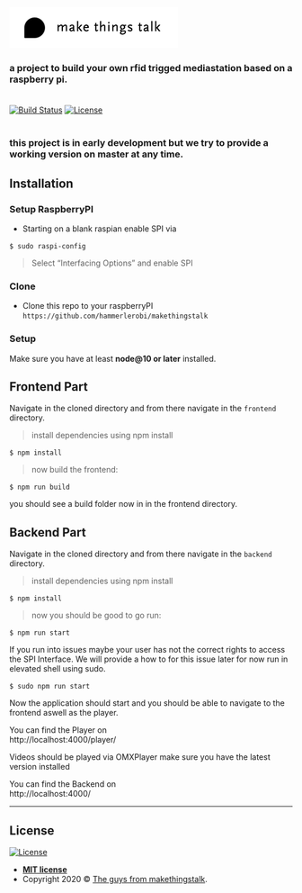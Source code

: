 <a href="http://makethingstalk.io"><img src="./docs/assets/makethingstalklogo.png" title="MakeThingsTalk" alt="MakeThingstalk"></a>

### a project to build your own rfid trigged mediastation based on a raspberry pi.<br /><br />
    
    

[![Build Status](http://img.shields.io/travis/badges/badgerbadgerbadger.svg?style=flat-square)](https://travis-ci.org/badges/badgerbadgerbadger) [![License](http://img.shields.io/:license-mit-blue.svg?style=flat-square)](http://badges.mit-license.org)
<br /><br />




### this project is in early development but we try to provide a working version on master at any time.


## Installation

### Setup RaspberryPI

- Starting on a blank raspian enable SPI via
```shell
$ sudo raspi-config
```
> Select “Interfacing Options” and enable SPI


### Clone

- Clone this repo to your raspberryPI  `https://github.com/hammerlerobi/makethingstalk`

### Setup

Make sure you have at least __node@10 or later__ installed.

## Frontend Part
Navigate in the cloned directory and from there navigate in the `frontend` directory. 

> install dependencies using npm install

```shell
$ npm install 
```

> now build the frontend:

```shell
$ npm run build
```

you should see a build folder now in in the frontend directory.


## Backend Part
Navigate in the cloned directory and from there navigate in the `backend` directory. 

> install dependencies using npm install

```shell
$ npm install 
```


> now you should be good to go run:

```shell
$ npm run start
```

If you run into issues maybe your user has not the correct rights to access the SPI Interface. We will provide a how to for this issue later for now run in elevated shell using sudo.

```shell
$ sudo npm run start
```

Now the application should start and you should be able to navigate to the frontend aswell as the player.

You can find the Player on\
http://localhost:4000/player/

Videos should be played via OMXPlayer make sure you have the latest version installed


You can find the Backend on\
http://localhost:4000/

---



## License

[![License](http://img.shields.io/:license-mit-blue.svg?style=flat-square)](http://badges.mit-license.org)

- **[MIT license](http://opensource.org/licenses/mit-license.php)**
- Copyright 2020 © <a href="https://makethingstalk.io" target="_blank">The guys from makethingstalk</a>.
